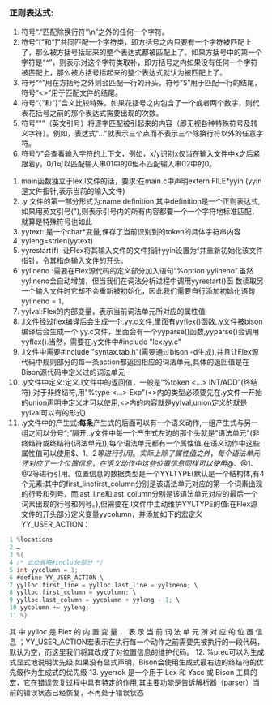 ### 正则表达式:
1) 符号“.”匹配除换行符“\n”之外的任何一个字符。
2) 符号“[”和“]”共同匹配一个字符类，即方括号之内只要有一个字符被匹配上了，那么被方括号括起来的整个表达式都被匹配上了。如果方括号中的第一个字符是“^”，则表示对这个字符类取补，即方括号之内如果没有任何一个字符被匹配上，那么被方括号括起来的整个表达式就认为被匹配上了。
3) 符号“^”用在方括号之外则会匹配一行的开头，符号“$”用于匹配一行的结尾，符号“<<EOF>>”用于匹配文件的结尾。
4) 符号“{”和“}”含义比较特殊。如果花括号之内包含了一个或者两个数字，则代表花括号之前的那个表达式需要出现的次数。
5) 符号“"”（英文引号）将逐字匹配被引起来的内容（即无视各种特殊符号及转义字符）。例如，表达式"..."就表示三个点而不表示三个除换行符以外的任意字符。
6) 符号“/”会查看输入字符的上下文，例如，x/y识别x仅当在输入文件中x之后紧跟着y，0/1可以匹配输入串01中的0但不匹配输入串02中的0。



1. main函数独立于lex.l文件的话，要求:在main.c中声明extern FILE*yyin (yyin是文件指针,表示当前的输入文件)
2. .y 文件的第一部分形式为:name definition,其中definition是一个正则表达式,如果用英文引号("),则表示引号内的所有内容都要一个一个字符地标准匹配，就算是特殊符号也如此
3. yytext: 是一个char*变量,保存了当前识别到的token的具体字符串内容
4. yyleng=strlen(yytext)
5. yyrestart(f) :让Flex将其输入文件的文件指针yyin设置为f并重新初始化该文件指针，令其指向输入文件的开头。
6. yylineno :需要在Flex源代码的定义部分加入语句“%option yylineno”.虽然yylineno会自动增加，但当我们在词法分析过程中调用yyrestart()函 数读取另一个输入文件时它却不会重新被初始化，因此我们需要自行添加初始化语句yylineno = 1。
7. yylval:Flex的内部变量，表示当前词法单元所对应的属性值
8. .l文件经过flex编译后会生成一个.yy.c文件,里面有yyflex()函数,.y文件被bison编译后会生成一个.yy.c文件，里面会有一个yyparse()函数,yyparse()会调用yyflex().当然，需要在.y文件中#include "lex.yy.c"
9. .l文件中需要#include "syntax.tab.h"(需要通过bison -d生成),并且让Flex源代码中规则部分的每一条action都返回相应的词法单元,具体的返回值是在Bison源代码中定义过的词法单元
10. .y文件中定义:定义.l文件中的返回值，一般是“%token <...> INT/ADD”(终结符),对于非终结符,用"%type <...> Exp"(<>内的类型必须要先在.y文件一开始的union声明中定义才可以使用,<>内的内容就是yylval,union定义的就是yylval可以有的形式)
11. .y文件中的产生式:**每条**产生式的后面可以有一个语义动作,一组产生式与另一组之间以分号“;”隔开,.y文件中每一个产生式左边的那个头就是"语法单元"(非终结符或终结符(词法单元)),每个语法单元都有一个属性值,在语义动作中这些属性值可以使用$$、$1、$2等进行引用。实际上除了属性值之外，每个语法单元还对应了一个位置信息，在语义动作中这些位置信息同样可以使用@$、@1、@2等进行引用。位置信息的数据类型是一个YYLTYPE(默认是一个结构体,有4个元素:其中的first_linefirst_column分别是该语法单元对应的第一个词素出现的行号和列号，而last_line和last_column分别是该语法单元对应的最后一个词素出现的行号和列号。),但需要在.l文件中主动维护YYLTYPE的值:在Flex源文件的开头部分定义变量yycolumn，并添加如下的宏定义YY_USER_ACTION：
```C
1 %locations
2 …
3 %{
4 /* 此处省略#include部分 */
5 int yycolumn = 1;
6 #define YY_USER_ACTION \
7 yylloc.first_line = yylloc.last_line = yylineno; \
8 yylloc.first_column = yycolumn; \
9 yylloc.last_column = yycolumn + yyleng - 1; \
10 yycolumn += yyleng;
11 %}
```
其 中 yylloc 是 Flex 的 内 置 变 量 ， 表 示 当 前 词 法 单 元 所 对 应 的 位 置 信 息 ；YY_USER_ACTION宏表示在执行每一个动作之前需要先被执行的一段代码，默认为空，而这里我们将其改成了对位置信息的维护代码。
12. %prec可以为生成式显式地说明优先级,如果没有显式声明，Bison会使用生成式最右边的终结符的优先级作为生成式的优先级
13. yyerrok 是一个用于 Lex 和 Yacc 或 Bison 工具的宏，它在错误恢复过程中具有特定的作用,其主要功能是告诉解析器（parser）当前的错误状态已经恢复，不再处于错误状态



